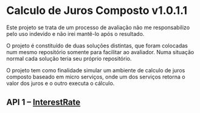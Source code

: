 # Calculo de Juros Composto v1.0.1.1

Este projeto se trata de um processo de avaliação não me responsabilizo pelo uso indevido e não irei mantê-lo após o resultado.

O projeto é constituído de duas soluções distintas, que foram colocadas num mesmo repositório somente para facilitar ao avaliador. Numa situação normal cada solução teria seu próprio repositório.

O projeto tem como finalidade simular um ambiente de calculo de juros composto baseado em micro serviços, onde um dos serviços retorna o valor dos juros e o outro executa o cálculo.

## API 1 – [InterestRate](soft-test-api1/README.md) 


